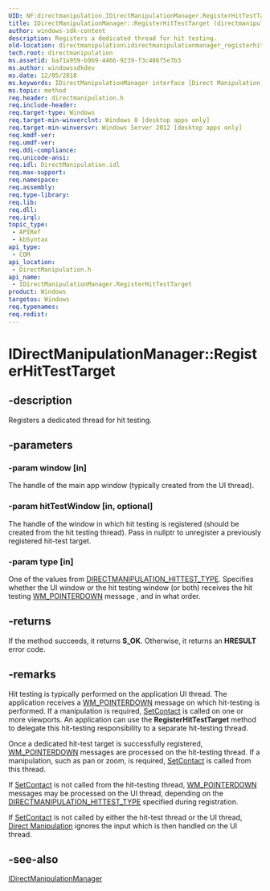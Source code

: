 ```yaml
---
UID: NF:directmanipulation.IDirectManipulationManager.RegisterHitTestTarget
title: IDirectManipulationManager::RegisterHitTestTarget (directmanipulation.h)
author: windows-sdk-content
description: Registers a dedicated thread for hit testing.
old-location: directmanipulation\idirectmanipulationmanager_registerhittesttarget.htm
tech.root: directmanipulation
ms.assetid: ba71a959-b9b9-4466-9239-f3c486f5e7b3
ms.author: windowssdkdev
ms.date: 12/05/2018
ms.keywords: IDirectManipulationManager interface [Direct Manipulation],RegisterHitTestTarget method, IDirectManipulationManager.RegisterHitTestTarget, IDirectManipulationManager::RegisterHitTestTarget, RegisterHitTestTarget, RegisterHitTestTarget method [Direct Manipulation], RegisterHitTestTarget method [Direct Manipulation],IDirectManipulationManager interface, directmanipulation.idirectmanipulationmanager_registerhittesttarget, directmanipulation/IDirectManipulationManager::RegisterHitTestTarget
ms.topic: method
req.header: directmanipulation.h
req.include-header: 
req.target-type: Windows
req.target-min-winverclnt: Windows 8 [desktop apps only]
req.target-min-winversvr: Windows Server 2012 [desktop apps only]
req.kmdf-ver: 
req.umdf-ver: 
req.ddi-compliance: 
req.unicode-ansi: 
req.idl: DirectManipulation.idl
req.max-support: 
req.namespace: 
req.assembly: 
req.type-library: 
req.lib: 
req.dll: 
req.irql: 
topic_type:
 - APIRef
 - kbSyntax
api_type:
 - COM
api_location:
 - DirectManipulation.h
api_name:
 - IDirectManipulationManager.RegisterHitTestTarget
product: Windows
targetos: Windows
req.typenames: 
req.redist: 
---
```


# IDirectManipulationManager::RegisterHitTestTarget


## -description


Registers a dedicated thread for hit testing.


## -parameters




### -param window [in]

The handle of the main app window (typically created from the UI thread).


### -param hitTestWindow [in, optional]

The handle of the window in which hit testing is registered (should be created from the hit testing thread). Pass in nullptr to unregister a previously registered hit-test target.


### -param type [in]

One of the values from <a href="https://msdn.microsoft.com/68e65695-9f28-4da4-9080-4030ed10c6ed">DIRECTMANIPULATION_HITTEST_TYPE</a>. Specifies whether the UI window or the hit testing window (or both) receives the hit testing <a href="https://msdn.microsoft.com/3bdc37da-227c-4be1-bf0b-99704b8ac000">WM_POINTERDOWN</a> message , and in what order.


## -returns



If the method succeeds, it returns <b>S_OK</b>. Otherwise, it returns an <b>HRESULT</b> error code.




## -remarks



Hit testing is typically performed on the application UI thread. The application receives a <a href="https://msdn.microsoft.com/3bdc37da-227c-4be1-bf0b-99704b8ac000">WM_POINTERDOWN</a> message on which hit-testing is performed. If a manipulation is required, <a href="https://msdn.microsoft.com/39562bf1-c2cf-4ea6-9d02-a2b5fc4d3158">SetContact</a> is called on one or more viewports. An application can use the <b>RegisterHitTestTarget</b> method to delegate this hit-testing responsibility to a separate hit-testing thread.


Once a dedicated hit-test target is successfully registered, <a href="https://msdn.microsoft.com/3bdc37da-227c-4be1-bf0b-99704b8ac000">WM_POINTERDOWN</a> messages are processed on the hit-testing thread. If a manipulation, such as pan or zoom, is required, <a href="https://msdn.microsoft.com/39562bf1-c2cf-4ea6-9d02-a2b5fc4d3158">SetContact</a> is called from this thread.


If <a href="https://msdn.microsoft.com/39562bf1-c2cf-4ea6-9d02-a2b5fc4d3158">SetContact</a> is not called from the hit-testing thread, <a href="https://msdn.microsoft.com/3bdc37da-227c-4be1-bf0b-99704b8ac000">WM_POINTERDOWN</a> messages may be processed on the UI thread, depending on the <a href="https://msdn.microsoft.com/68e65695-9f28-4da4-9080-4030ed10c6ed">DIRECTMANIPULATION_HITTEST_TYPE</a> specified during registration.


If <a href="https://msdn.microsoft.com/39562bf1-c2cf-4ea6-9d02-a2b5fc4d3158">SetContact</a> is not called by either the hit-test thread or the UI thread, <a href="https://msdn.microsoft.com/26358bc5-71e9-40f0-9243-9bddd961a0e5">Direct Manipulation</a> ignores the input which is then handled on the UI thread.





## -see-also




<a href="https://msdn.microsoft.com/d730a446-984e-4be0-aa7f-6d3dc93b2e34">IDirectManipulationManager</a>
 

 


